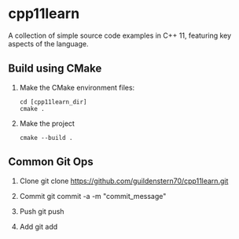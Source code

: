 cpp11learn
==========

A collection of simple source code examples in C++ 11, featuring key aspects of the language.

Build using CMake
-----------------

1. Make the CMake environment files:

       cd [cpp11learn_dir]  
       cmake .  

2. Make the project 

       cmake --build .  
       

Common Git Ops
--------------

1. Clone 
git clone https://github.com/guildenstern70/cpp11learn.git

2. Commit
git commit -a -m "commit_message" 

3. Push
git push

4. Add
git add



